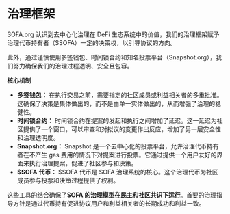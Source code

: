 
# 治理框架

SOFA.org 认识到去中心化治理在 DeFi 生态系统中的价值，我们的治理框架赋予治理代币持有者（$SOFA）一定的决策权，以引导协议的方向。

此外，通过谨慎使用多签钱包、时间锁合约和知名投票平台（Snapshot.org），我们努力确保我们的治理过程透明、安全且包容。

**核心机制**

- **多签钱包：** 在执行交易之前，需要指定的社区成员或利益相关者的多重批准。这确保了决策是集体做出的，而不是由单一实体做出的，从而增强了治理的稳健性。
- **时间锁合约：** 时间锁合约在提案的发起和执行之间增加了延迟。这一延迟为社区提供了一个窗口，可以审查和对拟议的变更作出反应，增加了另一层安全性和治理透明度。
- **Snapshot.org：** Snapshot 是一个去中心化的投票平台，允许治理代币持有者在不产生 gas 费用的情况下对提案进行投票。它通过提供一个用户友好的界面来执行治理提案，促进了社区参与和决策。
- **$SOFA 代币：** $SOFA 代币是 SOFA 治理系统的核心。这个治理代币为社区成员参与投票和决策过程提供了权利。

这些工具的结合确保了**SOFA 的治理模型在民主和社区共识下运行**。首要的治理指导方针是通过代币持有促进协议用户和利益相关者的长期成功和利益一致。
